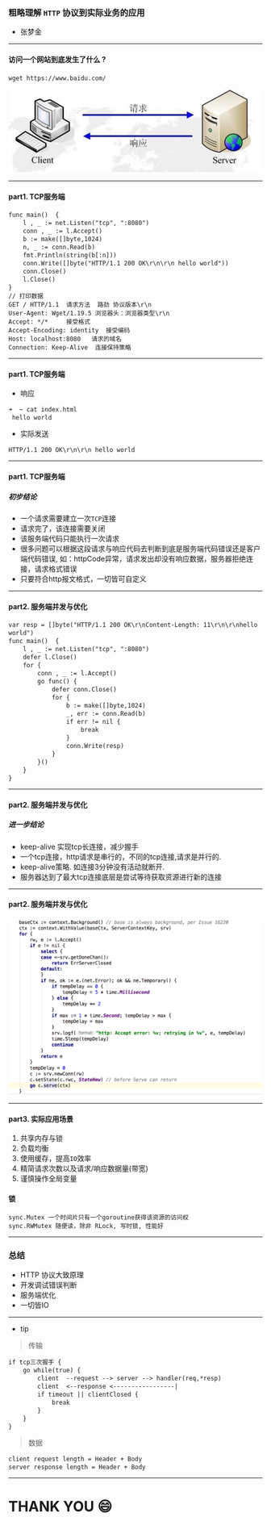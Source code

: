 ### 粗略理解 `HTTP` 协议到实际业务的应用

* 张梦金


----

#### 访问一个网站到底发生了什么 ? 

```
wget https://www.baidu.com/ 
```

![http协议](./images/http-bs.jpg)


---

#### part1. TCP服务端

```
func main()  {
    l , _ := net.Listen("tcp", ":8080")
    conn , _ := l.Accept()
    b := make([]byte,1024)
    n, _ := conn.Read(b)
    fmt.Println(string(b[:n]))
    conn.Write([]byte("HTTP/1.1 200 OK\r\n\r\n hello world"))
    conn.Close()
    l.Close()
}
// 打印数据
GET / HTTP/1.1  请求方法  路劲 协议版本\r\n
User-Agent: Wget/1.19.5 浏览器头：浏览器类型\r\n
Accept: */*     接受格式
Accept-Encoding: identity  接受编码
Host: localhost:8080   请求的域名
Connection: Keep-Alive  连接保持策略
```

----

#### part1. TCP服务端
* 响应
```
➜  ~ cat index.html
 hello world
```
* 实际发送
```
HTTP/1.1 200 OK\r\n\r\n hello world
```

--- 

#### part1. TCP服务端

##### 初步结论

* 一个请求需要建立一次`TCP`连接
* 请求完了，该连接需要关闭
* 该服务端代码只能执行一次请求
* 很多问题可以根据这段请求与响应代码去判断到底是服务端代码错误还是客户端代码错误, 如：httpCode异常，请求发出却没有响应数据，服务器拒绝连接，请求格式错误 
* 只要符合http报文格式，一切皆可自定义

---

#### part2. 服务端并发与优化

```
var resp = []byte("HTTP/1.1 200 OK\r\nContent-Length: 11\r\n\r\nhello world")
func main()  {
    l , _ := net.Listen("tcp", ":8080")
    defer l.Close()
    for {
        conn , _ := l.Accept()
        go func() {
            defer conn.Close()
            for {
                b := make([]byte,1024)
                _, err := conn.Read(b)
                if err != nil {
                    break
                }
                conn.Write(resp)
            }
        }()
    }
}
```

---- 

#### part2. 服务端并发与优化

##### 进一步结论
* keep-alive 实现tcp长连接，减少握手
* 一个tcp连接，http请求是串行的，不同的tcp连接,请求是并行的.
* keep-alive策略. 如连接3分钟没有活动就断开. 
* 服务器达到了最大tcp连接底层是尝试等待获取资源进行新的连接

---- 

#### part2. 服务端并发与优化

![net包实现原理](./images/tcp-1.png)


---

#### part3. 实际应用场景

1. 共享内存与锁
2. 负载均衡
3. 使用缓存，提高`IO`效率
4. 精简请求次数以及请求/响应数据量(带宽)
5. 谨慎操作全局变量


#### 锁

```
sync.Mutex 一个时间片只有一个goroutine获得该资源的访问权
sync.RWMutex 随便读，除非 RLock, 写时锁, 性能好

```
--- 


### 总结

* HTTP 协议大致原理
* 开发调试错误判断
* 服务端优化
* 一切皆IO

---

* tip

> 传输
```
if tcp三次握手 {
    go while(true) {
        client  --request --> server --> handler(req,*resp)
        client  <--response <-----------------|
        if timeout || clientClosed {
            break
        }
    }
}
```
> 数据
```
client request length = Header + Body
server response length = Header + Body 
```

--- 
# THANK YOU :smile:
